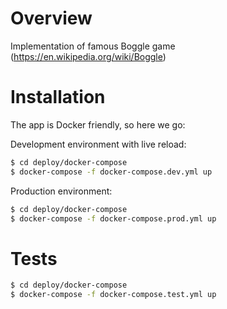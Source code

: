 # Overview
Implementation of famous Boggle game (https://en.wikipedia.org/wiki/Boggle)

# Installation
The app is Docker friendly, so here we go:

Development environment with live reload:
```bash
$ cd deploy/docker-compose
$ docker-compose -f docker-compose.dev.yml up
```

Production environment:
```bash
$ cd deploy/docker-compose
$ docker-compose -f docker-compose.prod.yml up
```

# Tests
```bash
$ cd deploy/docker-compose
$ docker-compose -f docker-compose.test.yml up
```
